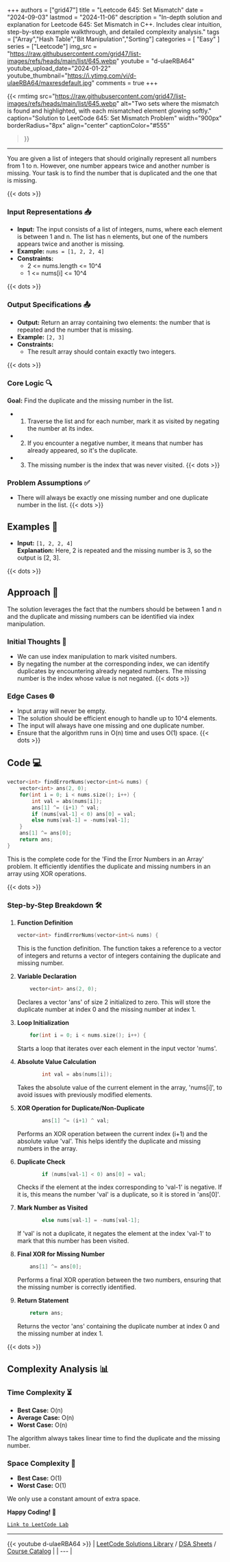 
+++
authors = ["grid47"]
title = "Leetcode 645: Set Mismatch"
date = "2024-09-03"
lastmod = "2024-11-06"
description = "In-depth solution and explanation for Leetcode 645: Set Mismatch in C++. Includes clear intuition, step-by-step example walkthrough, and detailed complexity analysis."
tags = ["Array","Hash Table","Bit Manipulation","Sorting"]
categories = [
    "Easy"
]
series = ["Leetcode"]
img_src = "https://raw.githubusercontent.com/grid47/list-images/refs/heads/main/list/645.webp"
youtube = "d-ulaeRBA64"
youtube_upload_date="2024-01-22"
youtube_thumbnail="https://i.ytimg.com/vi/d-ulaeRBA64/maxresdefault.jpg"
comments = true
+++


{{< rmtimg 
    src="https://raw.githubusercontent.com/grid47/list-images/refs/heads/main/list/645.webp" 
    alt="Two sets where the mismatch is found and highlighted, with each mismatched element glowing softly."
    caption="Solution to LeetCode 645: Set Mismatch Problem"
    width="900px"
    borderRadius="8px"
    align="center" 
    captionColor="#555"
>}}
---
You are given a list of integers that should originally represent all numbers from 1 to n. However, one number appears twice and another number is missing. Your task is to find the number that is duplicated and the one that is missing.
<!--more-->
{{< dots >}}
### Input Representations 📥
- **Input:** The input consists of a list of integers, nums, where each element is between 1 and n. The list has n elements, but one of the numbers appears twice and another is missing.
- **Example:** `nums = [1, 2, 2, 4]`
- **Constraints:**
	- 2 <= nums.length <= 10^4
	- 1 <= nums[i] <= 10^4

{{< dots >}}
### Output Specifications 📤
- **Output:** Return an array containing two elements: the number that is repeated and the number that is missing.
- **Example:** `[2, 3]`
- **Constraints:**
	- The result array should contain exactly two integers.

{{< dots >}}
### Core Logic 🔍
**Goal:** Find the duplicate and the missing number in the list.

- 1. Traverse the list and for each number, mark it as visited by negating the number at its index.
- 2. If you encounter a negative number, it means that number has already appeared, so it's the duplicate.
- 3. The missing number is the index that was never visited.
{{< dots >}}
### Problem Assumptions ✅
- There will always be exactly one missing number and one duplicate number in the list.
{{< dots >}}
## Examples 🧩
- **Input:** `[1, 2, 2, 4]`  \
  **Explanation:** Here, 2 is repeated and the missing number is 3, so the output is [2, 3].

{{< dots >}}
## Approach 🚀
The solution leverages the fact that the numbers should be between 1 and n and the duplicate and missing numbers can be identified via index manipulation.

### Initial Thoughts 💭
- We can use index manipulation to mark visited numbers.
- By negating the number at the corresponding index, we can identify duplicates by encountering already negated numbers. The missing number is the index whose value is not negated.
{{< dots >}}
### Edge Cases 🌐
- Input array will never be empty.
- The solution should be efficient enough to handle up to 10^4 elements.
- The input will always have one missing and one duplicate number.
- Ensure that the algorithm runs in O(n) time and uses O(1) space.
{{< dots >}}
## Code 💻
```cpp
vector<int> findErrorNums(vector<int>& nums) {
    vector<int> ans(2, 0);
    for(int i = 0; i < nums.size(); i++) {
        int val = abs(nums[i]);
        ans[1] ^= (i+1) ^ val;
        if (nums[val-1] < 0) ans[0] = val;
        else nums[val-1] = -nums[val-1];
    }
    ans[1] ^= ans[0];
    return ans;        
}
```

This is the complete code for the 'Find the Error Numbers in an Array' problem. It efficiently identifies the duplicate and missing numbers in an array using XOR operations.

{{< dots >}}
### Step-by-Step Breakdown 🛠️
1. **Function Definition**
	```cpp
	vector<int> findErrorNums(vector<int>& nums) {
	```
	This is the function definition. The function takes a reference to a vector of integers and returns a vector of integers containing the duplicate and missing number.

2. **Variable Declaration**
	```cpp
	    vector<int> ans(2, 0);
	```
	Declares a vector 'ans' of size 2 initialized to zero. This will store the duplicate number at index 0 and the missing number at index 1.

3. **Loop Initialization**
	```cpp
	    for(int i = 0; i < nums.size(); i++) {
	```
	Starts a loop that iterates over each element in the input vector 'nums'.

4. **Absolute Value Calculation**
	```cpp
	        int val = abs(nums[i]);
	```
	Takes the absolute value of the current element in the array, 'nums[i]', to avoid issues with previously modified elements.

5. **XOR Operation for Duplicate/Non-Duplicate**
	```cpp
	        ans[1] ^= (i+1) ^ val;
	```
	Performs an XOR operation between the current index (i+1) and the absolute value 'val'. This helps identify the duplicate and missing numbers in the array.

6. **Duplicate Check**
	```cpp
	        if (nums[val-1] < 0) ans[0] = val;
	```
	Checks if the element at the index corresponding to 'val-1' is negative. If it is, this means the number 'val' is a duplicate, so it is stored in 'ans[0]'.

7. **Mark Number as Visited**
	```cpp
	        else nums[val-1] = -nums[val-1];
	```
	If 'val' is not a duplicate, it negates the element at the index 'val-1' to mark that this number has been visited.

8. **Final XOR for Missing Number**
	```cpp
	    ans[1] ^= ans[0];
	```
	Performs a final XOR operation between the two numbers, ensuring that the missing number is correctly identified.

9. **Return Statement**
	```cpp
	    return ans;        
	```
	Returns the vector 'ans' containing the duplicate number at index 0 and the missing number at index 1.

{{< dots >}}
## Complexity Analysis 📊
### Time Complexity ⏳
- **Best Case:** O(n)
- **Average Case:** O(n)
- **Worst Case:** O(n)

The algorithm always takes linear time to find the duplicate and the missing number.

### Space Complexity 💾
- **Best Case:** O(1)
- **Worst Case:** O(1)

We only use a constant amount of extra space.

**Happy Coding! 🎉**


[`Link to LeetCode Lab`](https://leetcode.com/problems/set-mismatch/description/)

---
{{< youtube d-ulaeRBA64 >}}
| [LeetCode Solutions Library](https://grid47.xyz/leetcode/) / [DSA Sheets](https://grid47.xyz/sheets/) / [Course Catalog](https://grid47.xyz/courses/) |
| --- |
